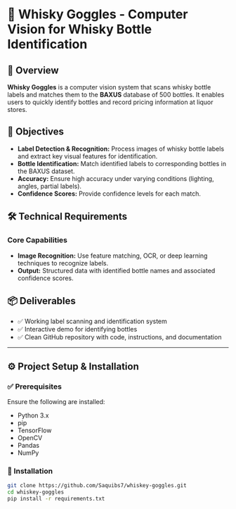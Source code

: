 # 🥃 Whisky Goggles - Computer Vision for Whisky Bottle Identification

## 📖 Overview
**Whisky Goggles** is a computer vision system that scans whisky bottle labels and matches them to the **BAXUS** database of 500 bottles. It enables users to quickly identify bottles and record pricing information at liquor stores.

## 🎯 Objectives
- **Label Detection & Recognition:** Process images of whisky bottle labels and extract key visual features for identification.
- **Bottle Identification:** Match identified labels to corresponding bottles in the BAXUS dataset.
- **Accuracy:** Ensure high accuracy under varying conditions (lighting, angles, partial labels).
- **Confidence Scores:** Provide confidence levels for each match.

## 🛠 Technical Requirements

### Core Capabilities
- **Image Recognition:** Use feature matching, OCR, or deep learning techniques to recognize labels.
- **Output:** Structured data with identified bottle names and associated confidence scores.

## 📦 Deliverables
- ✅ Working label scanning and identification system
- ✅ Interactive demo for identifying bottles
- ✅ Clean GitHub repository with code, instructions, and documentation

---

## ⚙️ Project Setup & Installation

### ✅ Prerequisites
Ensure the following are installed:
- Python 3.x
- pip
- TensorFlow
- OpenCV
- Pandas
- NumPy

### 🔧 Installation

```bash
git clone https://github.com/Saquibs7/whiskey-goggles.git
cd whiskey-goggles
pip install -r requirements.txt
